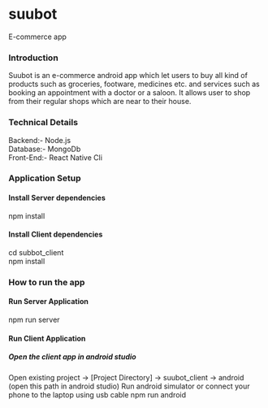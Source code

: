 # suubot
E-commerce app
### Introduction
Suubot is an e-commerce android app which let users to buy all kind of products such as groceries, footware, medicines etc. and services such as booking an appointment with a doctor or a saloon.
It allows user to shop from their regular shops which are near to their house.

### Technical Details
Backend:- Node.js <br/>
Database:- MongoDb <br/>
Front-End:- React Native Cli

### Application Setup
#### Install Server dependencies
npm install

#### Install Client dependencies
cd subbot_client <br/>
npm install

### How to run the app
#### Run Server Application
npm run server

#### Run Client Application
##### Open the client app in android studio
Open existing project -> [Project Directory] -> suubot_client -> android (open this path in android studio)
Run android simulator or connect your phone to the laptop using usb cable
npm run android
